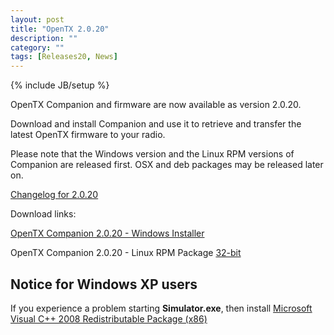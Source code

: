 ```yaml
---
layout: post
title: "OpenTX 2.0.20"
description: ""
category: ""
tags: [Releases20, News]
---
```

{% include JB/setup %}

OpenTX Companion and firmware are now available as version 2.0.20.
 
Download and install Companion and use it to retrieve and transfer the latest OpenTX firmware to your radio.

Please note that the Windows version and the Linux RPM versions of Companion are released first. OSX and deb packages may be released later on.

[Changelog for 2.0.20](https://github.com/opentx/opentx/releases/tag/2.0.20)

Download links:

[OpenTX Companion 2.0.20 - Windows Installer](http://downloads.open-tx.org/2.0/companion/companionInstall_2.0.20.exe)

OpenTX Companion 2.0.20 - Linux RPM Package [32-bit](http://downloads.open-tx.org/2.0/companion/companion-2.0.20-i686.rpm)

## Notice for Windows XP users
If you experience a problem starting **Simulator.exe**, then install [Microsoft Visual C++ 2008 Redistributable Package (x86)](http://www.microsoft.com/en-us/download/details.aspx?id=29)
